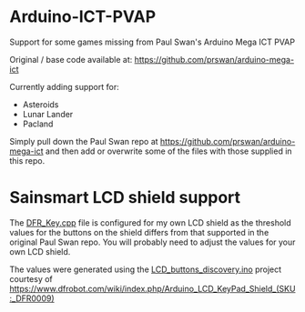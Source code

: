 # Arduino-ICT-PVAP
Support for some games missing from Paul Swan's Arduino Mega ICT PVAP

Original / base code available at:
https://github.com/prswan/arduino-mega-ict

Currently adding support for:
- Asteroids
- Lunar Lander
- Pacland

Simply pull down the Paul Swan repo at https://github.com/prswan/arduino-mega-ict and then add or overwrite some of the files with those supplied in this repo.

# Sainsmart LCD shield support
The [DFR_Key.cpp](/libraries/DFR_Key/DFR_Key.cpp) file is configured for my own LCD shield as the threshold values for the buttons on the shield differs from that supported in the original Paul Swan repo. You will probably need to adjust the values for your own LCD shield.

The values were generated using the [LCD_buttons_discovery.ino](/extras/LCD_buttons_discovery.ino) project courtesy of https://www.dfrobot.com/wiki/index.php/Arduino_LCD_KeyPad_Shield_(SKU:_DFR0009)
